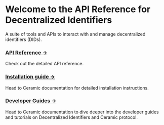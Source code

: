 # Welcome to the API Reference for Decentralized Identifiers

A suite of tools and APIs to interact with and manage decentralized identifiers (DIDs). 



### [API Reference →](./api/modules/dids) 
Check out the detailed API reference.

### [Installation guide →](https://developers.ceramic.network/docs/dids/installation) 
Head to Ceramic documentation for detailed installation instructions.

### [Developer Guides →](https://developers.ceramic.network/docs/dids/introduction)
Head to Ceramic documentation to dive deeper into the developer guides and tutorials on Decentralized Identifiers and Ceramic protocol.

